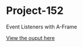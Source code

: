 # Project-152

Event Listeners with A-Frame

[View the ouput here](https://tzukii.github.io/Project-152/)
